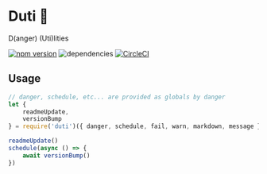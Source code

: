 # Duti :poop:
D(anger) (Uti)lities

[![npm version](https://badge.fury.io/js/duti.svg)](https://badge.fury.io/js/duti)
![dependencies](https://david-dm.org/smartprocure/duti.svg)
[![CircleCI](https://circleci.com/gh/smartprocure/duti/tree/master.svg?style=svg)](https://circleci.com/gh/smartprocure/duti/tree/master)

## Usage

```javascript
// danger, schedule, etc... are provided as globals by danger
let {
    readmeUpdate,
    versionBump
} = require('duti')({ danger, schedule, fail, warn, markdown, message })

readmeUpdate()
schedule(async () => {
    await versionBump()
})
```
